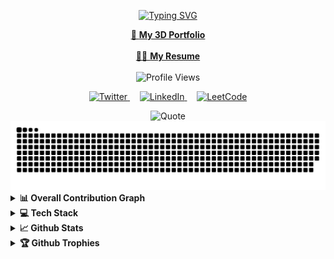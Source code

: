 <p align="center">
<a href="https://git.io/typing-svg"><img src="https://readme-typing-svg.demolab.com?font=Sedan+SC&weight=500&size=30&pause=1000&color=F63024&background=6883FF00&center=true&vCenter=true&random=false&width=450&lines=Sup!+I'm+Ashutosh+Mishra; Software+Engineer; AI/ML+%26+Full-Stack+" alt="Typing SVG" /></a> 

<!-- Profile Image -->
<div align="center">
<!--   <img src="./myReadme.png" alt="MySelf" />
 -->
  <a href="https://3-d-portfolio-nine-mu.vercel.app/" target="_blank">
    🚀 <b>My 3D Portfolio</b>
  </a>
</div>

</br>

 <!-- Resume Link -->
<div align="center">
  <a href="https://ashumishrag.github.io/Resume/resume.pdf" target="_blank">
    🙏🏼 <b> My Resume</b>
  </a>
</div>

</br>

<div align="center">
<img src="https://komarev.com/ghpvc/?username=AshuMishraG&style=flat-square&color=blue" alt="Profile Views" />

</br>

<p>
  <a href="https://twitter.com/ashumishrag1" target="blank">
    <img src="https://raw.githubusercontent.com/rahuldkjain/github-profile-readme-generator/master/src/images/icons/Social/twitter.svg" 
      alt="Twitter" height="30" width="40" />
  </a>&nbsp;&nbsp;&nbsp;
  <a href="https://linkedin.com/in/ashumishrag" target="blank">
    <img src="https://raw.githubusercontent.com/rahuldkjain/github-profile-readme-generator/master/src/images/icons/Social/linked-in-alt.svg" 
      alt="LinkedIn" height="30" width="40" />
  </a>&nbsp;&nbsp;&nbsp;
  <a href="https://www.leetcode.com/ashumishrag" target="blank">
    <img src="https://raw.githubusercontent.com/rahuldkjain/github-profile-readme-generator/master/src/images/icons/Social/leet-code.svg" 
      alt="LeetCode" height="30" width="40" />
  </a>
</p>

<img src="https://quotes-github-readme.vercel.app/api?type=horizontal&theme=tokyonight" alt="Quote" />

<img src="https://github.com/AshuMishraG/AshuMishraG/blob/output/github-snake-dark.svg" alt="Snake Graph" />
</div>


<details>
  <summary><b>📊 Overall Contribution Graph</b></summary>
  <p align="center">

  [![Ashutosh's github activity graph](https://github-readme-activity-graph.vercel.app/graph?username=AshuMishraG&theme=high-contrast)](https://github.com/ashutosh00710/github-readme-activity-graph)

![image](https://github.com/user-attachments/assets/276228f8-e742-484e-82fe-40e264a9d0f3)

  </p>
</details>

<details>
  <summary><b>💻 Tech Stack</b></summary>
  <p align="center">
  
  <img src="https://skillicons.dev/icons?i=typescript,javascript,python,cpp,java,go,swift,rust,zig,lua,php,json" /><br>
  <img src="https://skillicons.dev/icons?i=html,css,tailwind,bootstrap,sass,markdown" /><br>
  <img src="https://skillicons.dev/icons?i=react,nextjs,vue,svelte,threejs,babylonjs,express,deno,nodejs,fastapi,django,flask,laravel,graphql" /><br>
  <img src="https://skillicons.dev/icons?i=mysql,sqlite,postgres,mongodb,firebase,redis" /><br>
  <img src="https://skillicons.dev/icons?i=pytorch,tensorflow,openai,huggingface,ollama,jupyter" /><br>
  <img src="https://skillicons.dev/icons?i=docker,linux,raspberrypi,plc,grafana,neovim,vscode,twingate,git,github,gitlab" /><br>
  <img src="https://skillicons.dev/icons?i=aws,azure,gcp,vercel,postman,cmake,webpack,eslint,npm,yarn,terraform" /><br>
  <img src="https://skillicons.dev/icons?i=websocket,http,webhooks,pgadmin" /><br>

  </p>
</details>

<details>
  <summary><b>📈 Github Stats</b></summary>
  
  <div align="center">
  <p>

[![GitHub Trends](https://api.githubtrends.io/user/svg/AshuMishraG/repos?time_range=one_year&include_private=True&group=private&loc_metric=changed&theme=dark)

![Top Langs](https://github-readme-stats.vercel.app/api/top-langs/?username=ashumishrag&theme=tokyonight&langs_count=8)
    
[![GitHub Streak](https://nirzak-streak-stats.vercel.app?user=AshuMishraG&theme=tokyonight-duo)](https://git.io/streak-stats)

[![My Awesome Stats](https://awesome-github-stats.azurewebsites.net/user-stats/AshuMishraG?cardType=level&theme=tokyonight&preferLogin=true)](https://git.io/awesome-stats-card)

![](http://github-profile-summary-cards.vercel.app/api/cards/profile-details?username=AshuMishraG&theme=tokyonight)

![](https://raw.githubusercontent.com/ashumishrag/github-stats/master/generated/languages.svg#gh-dark-mode-only)

  </p>
  </div>
</details>

<details>
  <summary><b>🏆 Github Trophies</b></summary>
  <p align="center">
    <img src="https://github-profile-trophy.vercel.app/?username=AshuMishraG&theme=onedark" alt="Github Trophies" />
  </p>

  [![forthebadge](https://forthebadge.com/images/featured/featured-built-with-love.svg)](https://forthebadge.com)
</details>
